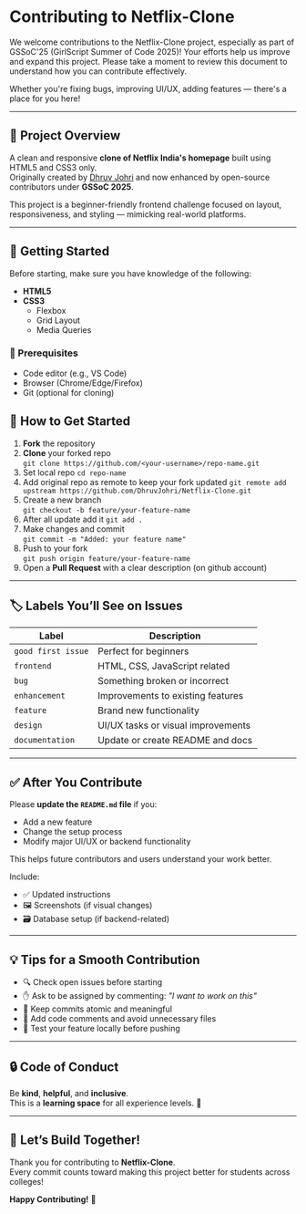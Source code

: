 # Contributing to Netflix-Clone

We welcome contributions to the Netflix-Clone project, especially as part of GSSoC'25 (GirlScript Summer of Code 2025)! Your efforts help us improve and expand this project. Please take a moment to review this document to understand how you can contribute effectively.

Whether you're fixing bugs, improving UI/UX, adding features — there's a place for you here!

---

## 📌 Project Overview

A clean and responsive **clone of Netflix India's homepage** built using HTML5 and CSS3 only.  
Originally created by [Dhruv Johri](https://github.com/dhruvjohri) and now enhanced by open-source contributors under **GSSoC 2025**.

This project is a beginner-friendly frontend challenge focused on layout, responsiveness, and styling — mimicking real-world platforms.

---

## 🚀 Getting Started

Before starting, make sure you have knowledge of the following:
- **HTML5**
- **CSS3**
  - Flexbox
  - Grid Layout
  - Media Queries

### 🧾 Prerequisites
- Code editor (e.g., VS Code)
- Browser (Chrome/Edge/Firefox)
- Git (optional for cloning)

## 🧩 How to Get Started

1. **Fork** the repository
2. **Clone** your forked repo  
   `git clone https://github.com/<your-username>/repo-name.git`
3. Set local repo  `cd repo-name`
4. Add original repo as remote to keep your fork updated `git remote add upstream https://github.com/DhruvJohri/Netflix-Clone.git` 
5. Create a new branch  
   `git checkout -b feature/your-feature-name`
6. After all update add it `git add .`
7. Make changes and commit  
   `git commit -m "Added: your feature name"`
8. Push to your fork  
   `git push origin feature/your-feature-name`
9. Open a **Pull Request** with a clear description (on github account)


---

## 🏷 Labels You’ll See on Issues

| Label             | Description                             |
|------------------|-----------------------------------------|
| `good first issue` | Perfect for beginners                   |
| `frontend`         | HTML, CSS, JavaScript related           |
| `bug`              | Something broken or incorrect           |
| `enhancement`      | Improvements to existing features       |
| `feature`          | Brand new functionality                 |
| `design`           | UI/UX tasks or visual improvements      |
| `documentation`    | Update or create README and docs        |

---

## ✅ After You Contribute

Please **update the `README.md` file** if you:

- Add a new feature  
- Change the setup process  
- Modify major UI/UX or backend functionality  

This helps future contributors and users understand your work better.

Include:

- ✅ Updated instructions  
- 🖼️ Screenshots (if visual changes)  
- 🗃️ Database setup (if backend-related)  

---

## 💡 Tips for a Smooth Contribution

- 🔍 Check open issues before starting  
- ✋ Ask to be assigned by commenting: _"I want to work on this"_  
- 🔗 Keep commits atomic and meaningful  
- 💬 Add code comments and avoid unnecessary files  
- 🧪 Test your feature locally before pushing  

---


## 🔒 Code of Conduct

Be **kind**, **helpful**, and **inclusive**.  
This is a **learning space** for all experience levels. 💙

---

## 🙌 Let’s Build Together!

Thank you for contributing to **Netflix-Clone**.  
Every commit counts toward making this project better for students across colleges!

**Happy Contributing!** 🎉
